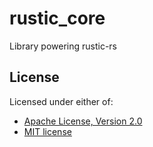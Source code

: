 # rustic_core

Library powering rustic-rs

## License

Licensed under either of:

- [Apache License, Version 2.0](./LICENSE-APACHE)
- [MIT license](./LICENSE-MIT)
